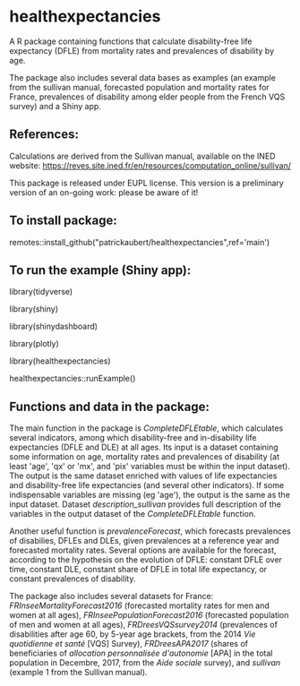 # healthexpectancies

A R package containing functions that calculate disability-free life expectancy (DFLE) from mortality rates and prevalences of disability by age.

The package also includes several data bases as examples (an example from the sullivan manual, forecasted population and mortality rates for France, prevalences of disability among elder people from the French VQS survey) and a Shiny app.

## References:

Calculations are derived from the Sullivan manual, available on the INED website:
https://reves.site.ined.fr/en/resources/computation_online/sullivan/

This package is released under EUPL license. This version is a preliminary version of an on-going work: please be aware of it!

## To install package:

remotes::install_github("patrickaubert/healthexpectancies",ref='main')

## To run the example (Shiny app):

library(tidyverse)

library(shiny)

library(shinydashboard)

library(plotly)

library(healthexpectancies)

healthexpectancies::runExample()

## Functions and data in the package:

The main function in the package is *CompleteDFLEtable*, which calculates several indicators, among which disability-free and in-disability life expectancies (DFLE and DLE) at all ages. Its input is a dataset containing some information on age, mortality rates and prevalences of disability (at least 'age', 'qx' or 'mx', and 'pix' variables must be within the input dataset). The output is the same dataset enriched with values of life expectancies and disability-free life expectancies (and several other indicators). If some indispensable variables are missing (eg 'age'), the output is the same as the input dataset. Dataset *description_sullivan* provides full description of the variables in the output dataset of the *CompleteDFLEtable* function.

Another useful function is *prevalenceForecast*, which forecasts prevalences of disabilies, DFLEs and DLEs, given prevalences at a reference year and forecasted mortality rates. Several options are available for the forecast, according to the hypothesis on the evolution of DFLE: constant DFLE over time, constant DLE, constant share of DFLE in total life expectancy, or constant prevalences of disability.

The package also includes several datasets for France: *FRInseeMortalityForecast2016* (forecasted mortality rates for men and women at all ages), *FRInseePopulationForecast2016* (forecasted population of men and women at all ages), *FRDreesVQSsurvey2014* (prevalences of disabilities after age 60, by 5-year age brackets, from the 2014 *Vie quotidienne et santé* [VQS] Survey), *FRDreesAPA2017* (shares of beneficiaries of *allocation personnalisée d'autonomie* [APA] in the total population in Decembre, 2017, from the *Aide sociale* survey), and *sullivan* (example 1 from the Sullivan manual).
